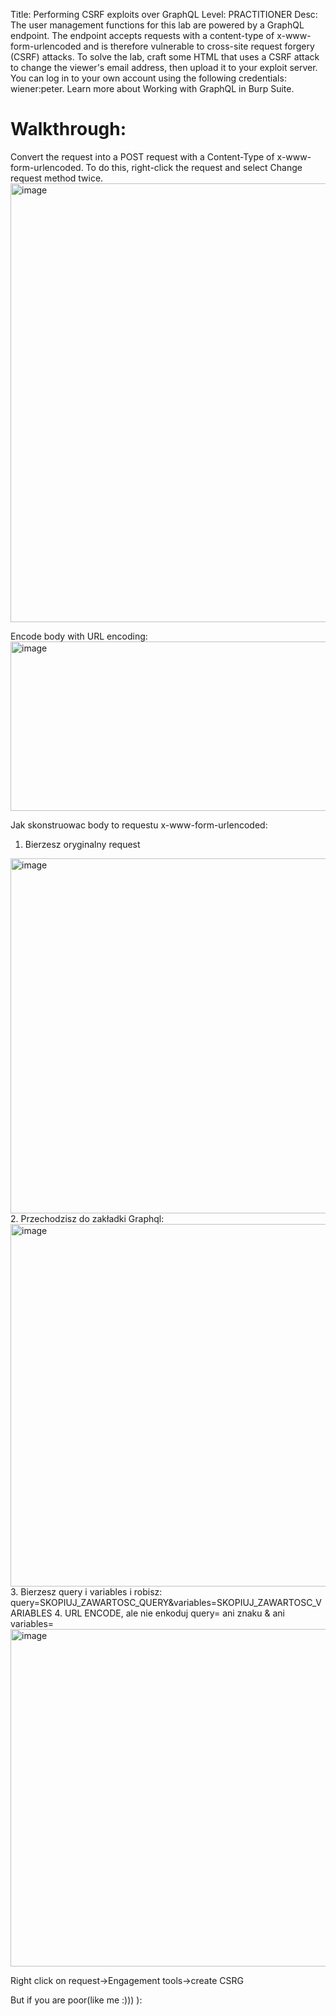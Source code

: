 Title: Performing CSRF exploits over GraphQL
Level: PRACTITIONER
Desc:  The user management functions for this lab are powered by a GraphQL endpoint. The endpoint accepts requests with a content-type of x-www-form-urlencoded and is therefore vulnerable to cross-site request forgery (CSRF) attacks.
To solve the lab, craft some HTML that uses a CSRF attack to change the viewer's email address, then upload it to your exploit server.
You can log in to your own account using the following credentials: wiener:peter.
Learn more about Working with GraphQL in Burp Suite. 


# Walkthrough:
Convert the request into a POST request with a Content-Type of x-www-form-urlencoded. To do this, right-click the request and select Change request method twice. 
<img width="730" height="702" alt="image" src="https://github.com/user-attachments/assets/3cae7e72-647a-4177-babd-ccb1c9ab1872" />

Encode body with URL encoding:
<img width="863" height="271" alt="image" src="https://github.com/user-attachments/assets/fde642a8-f472-4fbf-bb42-52a9f3eec022" />

Jak skonstruowac body to requestu x-www-form-urlencoded:
1. Bierzesz oryginalny request
<img width="665" height="568" alt="image" src="https://github.com/user-attachments/assets/2356eb82-8d77-46df-b1e7-a3a5620ea5cf" />
2. Przechodzisz do zakładki Graphql:
<img width="614" height="580" alt="image" src="https://github.com/user-attachments/assets/598f7820-3497-428b-9c49-6d5ba45ea3ca" />
3. Bierzesz query i variables i robisz:
  query=SKOPIUJ_ZAWARTOSC_QUERY&variables=SKOPIUJ_ZAWARTOSC_VARIABLES
4. URL ENCODE, ale nie enkoduj query= ani znaku & ani variables=
<img width="1247" height="540" alt="image" src="https://github.com/user-attachments/assets/54a2b834-e451-4ee0-8674-da7736d1991d" />

Right click on request->Engagement tools->create CSRG

But if you are poor(like me :))) ):


